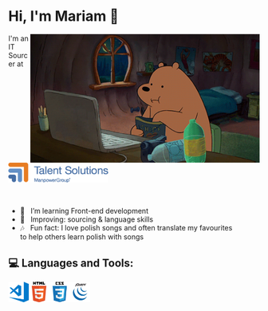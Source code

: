 # Hi, I'm Mariam 👋<br> 
<div id="body">

<p><img src="https://github.com/darsaveli/Mariam/blob/main/1479814528_webarebears.gif" width="460px" align="right" style="max-width:100%;"</p>

<p>I'm an IT Sourcer at <a href="https://talentsolutions.manpowergroup.com/" target="_blank"><img alt="manpowergroup" width="200px" src="https://github.com/darsaveli/Mariam/blob/main/Talentsolutions.png"></a></p>


<br>
<ul>
<li>🌱 &nbsp;&nbsp;I’m learning Front-end development
<li>🔎 &nbsp;&nbsp;Improving: sourcing & language skills</li>
<li>🎶 &nbsp;&nbsp;Fun fact: I love polish songs and often translate my favourites<br>
to help others learn polish with songs</li>
</ul>

</div>
<div id="bottom">
<h2>💻 Languages and Tools:</h2>
  <p><img src="https://github.com/darsaveli/Mariam/blob/main/visual-studio-code.png" width="41px" align="left"></p>
  <p><img src="https://github.com/darsaveli/Mariam/blob/main/html.png" width="41px" align="left"></p>
  <p><img src="https://github.com/darsaveli/Mariam/blob/main/css.png" width="41px" align="left"></p>
  <p><img src="https://github.com/darsaveli/Mariam/blob/main/jquery%20(1).png" width="41px" align="left"></p>
  
</div>
